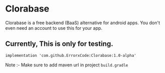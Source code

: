 # Clorabase
Clorabase is a free backend (BaaS) alternative for android apps. You don't even need an account to use this for your app.

## Currently, This is only for testing.

```
implementation 'com.github.ErrorxCode:Clorabase:1.0-alpha'
```
Note :- Make sure to add maven url in project `build.gradle`
